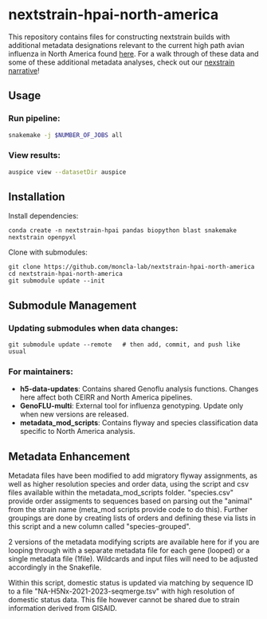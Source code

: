 # nextstrain-hpai-north-america

This repository contains files for constructing nextstrain builds with additional metadata designations relevant to the current high path avian influenza in North America found [here](https://nextstrain.org/groups/moncla-lab/h5nx/north-america/ha). For a walk through of these data and some of these additional metadata analyses, check out our [nexstrain narrative](https://nextstrain.org/groups/moncla-lab/narratives/h5nx/north-america-2021-present)!

## Usage

### Run pipeline:
```bash
snakemake -j $NUMBER_OF_JOBS all
```

### View results:
```bash
auspice view --datasetDir auspice
```

## Installation

Install dependencies:

```
conda create -n nextstrain-hpai pandas biopython blast snakemake nextstrain openpyxl
```

Clone with submodules:

```
git clone https://github.com/moncla-lab/nextstrain-hpai-north-america
cd nextstrain-hpai-north-america
git submodule update --init
```

## Submodule Management

### Updating submodules when data changes:
```
git submodule update --remote   # then add, commit, and push like usual
```

### For maintainers:
- **h5-data-updates**: Contains shared Genoflu analysis functions. Changes here affect both CEIRR and North America pipelines.
- **GenoFLU-multi**: External tool for influenza genotyping. Update only when new versions are released.
- **metadata\_mod\_scripts**: Contains flyway and species classification data specific to North America analysis.

## Metadata Enhancement

Metadata files have been modified to add migratory flyway assignments, as well as higher resolution species and order data, using the script and csv files available within the metadata_mod_scripts folder. 
"species.csv" provide order assigments to sequences based on parsing out the "animal" from the strain name (meta_mod scripts provide code to do this). Further groupings are done by creating lists of orders and defining these via lists in this script and a new column called "species-grouped". 

2 versions of the metadata modifying scripts are available here for if you are looping through with a separate metadata file for each gene (looped) or a single metadata file (1file). Wildcards and input files will need to be adjusted accordingly in the Snakefile.

Within this script, domestic status is updated via matching by sequence ID to a file "NA-H5Nx-2021-2023-seqmerge.tsv" with high resolution of domestic status data. This file however cannot be shared due to strain information derived from GISAID.
